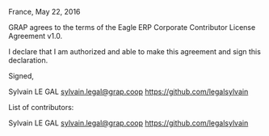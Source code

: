 France, May 22, 2016

GRAP agrees to the terms of the Eagle ERP Corporate Contributor License
Agreement v1.0.

I declare that I am authorized and able to make this agreement and sign this
declaration.

Signed,

Sylvain LE GAL sylvain.legal@grap.coop https://github.com/legalsylvain

List of contributors:

Sylvain LE GAL sylvain.legal@grap.coop https://github.com/legalsylvain
